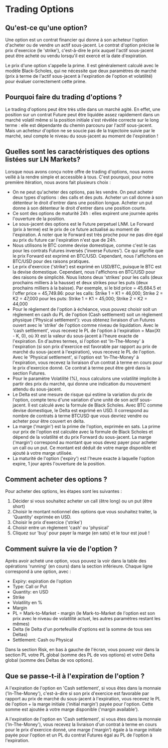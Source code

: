 # Trading Options

## Qu'est-ce qu'une option?

Une option est un contrat financier qui donne à son acheteur l'option d'acheter ou de vendre un actif sous-jacent. Le contrat d'option précise le prix d'exercice (le 'strike'), c'est-à-dire le prix auquel l'actif sous-jacent peut être acheté ou vendu lorsqu'il est exercé et la date d'expiration.

Le prix d'une option s'appelle la prime. Il est généralement calculé avec le modèle Black-Scholes, qui ne nécessite que deux paramètres de marché (prix à terme de l'actif sous-jacent à l'expiration de l'option et volatilité) pour évaluer correctement cette prime.

## Pourquoi faire du trading d'options ?

Le trading d'options peut être très utile dans un marché agité. En effet, une position sur un contrat Future peut être liquidée assez rapidement dans un marché volatil même si la position initiale s'est révélée correcte sur le long terme : elle est dépendante du chemin parcouru par l'actif sous-jacent.
Mais un acheteur d'option ne se soucie pas de la trajectoire suivie par le marché, seul compte le niveau du sous-jacent au moment de l'expiration !

## Quelles sont les caractéristiques des options listées sur LN Markets?

Lorsque nous avons conçu notre offre de trading d'options, nous avons veillé à la rendre simple et accessible à tous. C'est pourquoi, pour notre première itération, nous avons fait plusieurs choix :
- On ne peut qu'acheter des options, pas les vendre. On peut acheter deux types d'options : des calls et des puts. Acheter un call donne à son détenteur le droit d'entrer dans une position longue. Acheter un put donne à son détenteur le droit d'entrer dans une position courte.
- Ce sont des options de maturité 24h : elles expirent une journée après l'ouverture de la position.
- Le sous-jacent des options est le Future perpetuel LNM. Le Forward (prix à terme) est le prix de ce future actualisé au moment de l'expiration. A noter que le Forward est très proche pour ne pas dire égal au prix du future car l'expiration n'est que de 24h.
- Nous utilisons le BTC comme devise domestique, comme c'est le cas pour les contrats Futures inversés ('inverse Futures'). Ce qui signifie que le prix Forward est exprimé en BTC/USD. Cependant, nous l'affichons en BTC/USD pour des raisons pratiques.
- Le prix d'exercice ('strike') est exprimé en USD/BTC, puisque le BTC est la devise domestique. Cependant, nous l'affichons en BTC/USD pour des raisons de simplicité. Nous listons deux 'strikes' pour les calls (deux prochains milliers à la hausse) et deux strikes pour les puts (deux prochains milliers à la baisse).
 Par exemple, si le bid price = 45,684.5 et l'offer price = 45,749.86:
    pour les calls: Strike 1 = K1 = 46,000; Strike 2 =  K2 = 47,000
    pour les puts: Strike 1 = K1 = 45,000; Strike 2 =  K2 = 44,000
- Pour le règlement de l'option à échéance, vous pouvez choisir soit un règlement en cash du PL de l'option (Cash settlement) soit un règlement physique ('Physical settlement'): vous obtenez livraison d'un Futures ouvert avec le 'strike' de l'option comme niveau de liquidation.
Avec le 'cash settlement', vous recevez le PL de l'option à l'expiration = Max(Xt - K, 0), où Xt est la valeur du sous-jacent à l'heure exacte de l'expiration. En d'autres termes, si l'option est 'In-The-Money' à l'expiration (si son prix d'exercice est favorable par rapport au prix de marché du sous-jacent à l'expiration), vous recevez le PL de l'option.
Avec le 'Physical settlement', si l'option est 'In-The-Money' à l'expiration, vous recevez la livraison d'un contrat à terme en cours pour le prix d'exercice donné. Ce contrat à terme peut être géré dans la section Futures.
- Pour le paramètre Volatilité (%), nous calculons une volatilité implicite à partir des prix du marché, qui donne une indication du mouvement attendu du sous-jacent.
- Le Delta est une mesure de risque qui estime la variation du prix de l'option, compte tenu d'une variation d'une unité de son actif sous-jacent. Il est calculé avec la formule de Black Scholes. Avec BTC comme devise domestique, le Delta est exprimé en USD. Il correspond au nombre de contrats à terme BTCUSD que vous devriez vendre ou acheter pour être couvert en delta.
- La marge ('margin') est la prime de l'option, exprimée en sats. La prime our prix de l'option est calculée avec la formule de Black Scholes et dépend de la volatilité et du prix Forward du sous-jacent. La marge ('margin') correspond au montant que vous devez payer pour acheter un call ou un put. Ce montant est déduit de votre marge disponible et ajouté à votre marge utilisée.
- La maturité de l'option ('expiry') est l'heure exacte à laquelle l'option expire, 1 jour après l'ouverture de la position.

## Comment acheter des options ?

Pour acheter des options, les étapes sont les suivantes :
1. Décider si vous souhaitez acheter un call (être long) ou un put (être short) 
2. Choisir le montant notionnel des options que vous souhaitez traiter, la 'Quantity' exprimée en USD.
3. Choisir le prix d'exercice ('strike')
4. Choisir entre un règlement 'cash' ou 'physical'
5. Cliquez sur 'buy' pour payer la marge (en sats) et le tour est joué !

## Comment suivre la vie de l'option ?

Après avoir acheté une option, vous pouvez la voir dans la table des opérations 'running' (en cours) dans la section inférieure. Chaque ligne correspond à une option, avec :
- Expiry: expiration de l'option
- Type: Call or Put
- Quantity: en USD
- Strike
- Volatility en %
- Margin
- PL = Mark-to-Market - margin (le Mark-to-Market de l'option est son prix avec le niveau de volatilité actuel, les autres paramètres restant les mêmes)
- Delta (le Delta d'un portefeuille d'options est la somme de tous ses Deltas)
- Settlement: Cash ou Physical

Dans la section Risk, en bas à gauche de l'écran, vous pouvez voir dans la section PL votre PL global (somme des PL de vos options) et votre Delta global (somme des Deltas de vos options).

## Que se passe-t-il à l'expiration de l'option ?

A l'expiration de l'option en 'Cash settlement', si vous êtes dans la monnaie ('In-The-Money'), c'est-à-dire si son prix d'exercice est favorable par rapport au prix de marché du sous-jacent à l'expiration, vous recevez le PL de l'option + la marge initiale ('initial margin') payée pour l'option. Cette somme est ajoutée à votre marge disponible ('margin available').

A l'expiration de l'option en 'Cash settlement', si vous êtes dans la monnaie ('In-The-Money'), vous recevez la livraison d'un contrat à terme en cours pour le prix d'exercice donné, une marge ('margin') égale à la marge initiale payée pour l'option et un PL du contrat Futures égal au PL de l'option à l'expiration.

